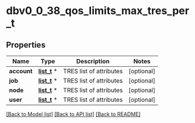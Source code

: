 # dbv0_0_38_qos_limits_max_tres_per_t

## Properties
Name | Type | Description | Notes
------------ | ------------- | ------------- | -------------
**account** | [**list_t**](dbv0_0_38_tres_list_inner.md) \* | TRES list of attributes | [optional] 
**job** | [**list_t**](dbv0_0_38_tres_list_inner.md) \* | TRES list of attributes | [optional] 
**node** | [**list_t**](dbv0_0_38_tres_list_inner.md) \* | TRES list of attributes | [optional] 
**user** | [**list_t**](dbv0_0_38_tres_list_inner.md) \* | TRES list of attributes | [optional] 

[[Back to Model list]](../README.md#documentation-for-models) [[Back to API list]](../README.md#documentation-for-api-endpoints) [[Back to README]](../README.md)


